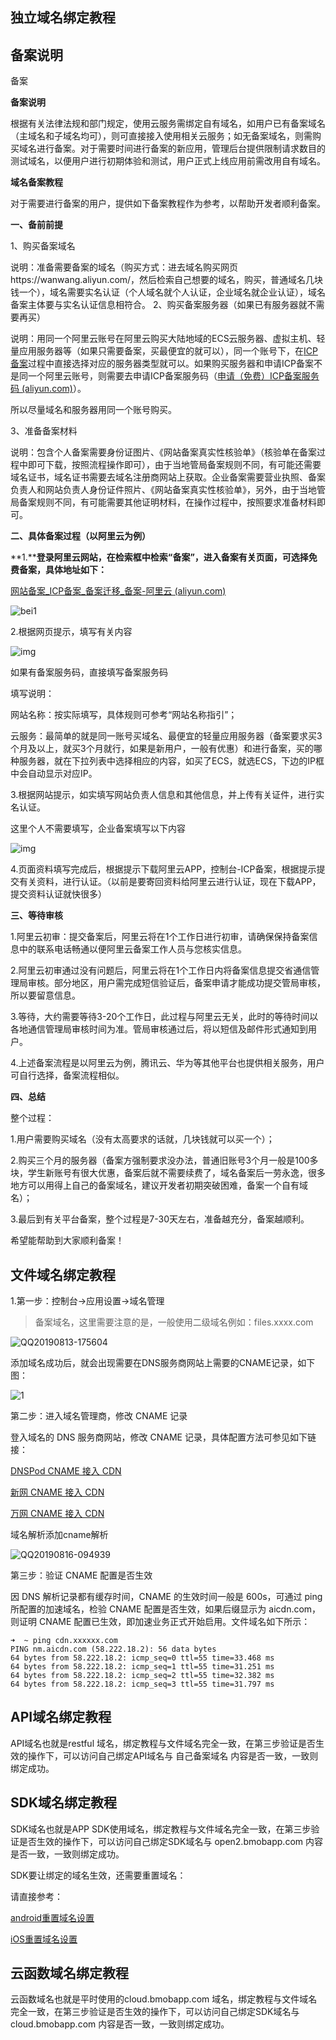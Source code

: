## 独立域名绑定教程



## 备案说明

备案

**备案说明**

根据有关法律法规和部门规定，使用云服务需绑定自有域名，如用户已有备案域名（主域名和子域名均可），则可直接接入使用相关云服务；如无备案域名，则需购买域名进行备案。对于需要时间进行备案的新应用，管理后台提供限制请求数目的测试域名，以便用户进行初期体验和测试，用户正式上线应用前需改用自有域名。

 

**域名备案教程**

对于需要进行备案的用户，提供如下备案教程作为参考，以帮助开发者顺利备案。

**一、备前前提**

1、购买备案域名

说明：准备需要备案的域名（购买方式：进去域名购买网页https://wanwang.aliyun.com/，然后检索自己想要的域名，购买，普通域名几块钱一个），域名需要实名认证（个人域名就个人认证，企业域名就企业认证），域名备案主体要与实名认证信息相符合。
 2、购买备案服务器（如果已有服务器就不需要再买）

说明：用同一个阿里云账号在阿里云购买大陆地域的ECS云服务器、虚拟主机、轻量应用服务器等（如果只需要备案，买最便宜的就可以），同一个账号下，在[ICP备案](http://beian.aliyun.com/)过程中直接选择对应的服务器类型就可以。如果购买服务器和申请ICP备案不是同一个阿里云账号，则需要去申请ICP备案服务码（[申请（免费）ICP备案服务码 (aliyun.com)](https://help.aliyun.com/document_detail/36938.html?spm=5176.21213303.J_6704733920.11.639853c9S5A0vq&scm=20140722.ID_qacard@@gtsqa@@29161.P_180.MO_1342-ST_6739-V_1-ID_qacard@@gtsqa@@29161-OR_rec-RL_阿里云备案服务号申请方法及说明)）。

所以尽量域名和服务器用同一个账号购买。

3、准备备案材料

说明：包含个人备案需要身份证图片、《网站备案真实性核验单》（核验单在备案过程中即可下载，按照流程操作即可），由于当地管局备案规则不同，有可能还需要域名证书，域名证书需要去域名注册商网站上获取。企业备案需要营业执照、备案负责人和网站负责人身份证件照片、《网站备案真实性核验单》，另外，由于当地管局备案规则不同，有可能需要其他证明材料，在操作过程中，按照要求准备材料即可。

**二、具体备案过程（以阿里云为例）**

**1.****登录阿里云网站，在检索框中检索“备案”，进入备案有关页面，可选择免费备案，具体地址如下：**

[网站备案_ICP备案_备案迁移_备案-阿里云 (aliyun.com)](https://beian.aliyun.com/?spm=5176.21213303.J_6704733920.7.4f7653c9clDIkF&scm=20140722.S_product%40%40云产品%40%40999996._.ID_product%40%40云产品%40%40999996-RL_备案-LOC_main-OR_ser-V_2-RK_rerank-P0_0)



![bei1](./clip_image001.png)



2.根据网页提示，填写有关内容

![img](./clip_image002.png)

如果有备案服务码，直接填写备案服务码



填写说明：

网站名称：按实际填写，具体规则可参考“网站名称指引”；

云服务：最简单的就是同一账号买域名、最便宜的轻量应用服务器（备案要求买3个月及以上，就买3个月就行，如果是新用户，一般有优惠）和进行备案，买的哪种服务器，就在下拉列表中选择相应的内容，如买了ECS，就选ECS，下边的IP框中会自动显示对应IP。

3.根据网站提示，如实填写网站负责人信息和其他信息，并上传有关证件，进行实名认证。

这里个人不需要填写，企业备案填写以下内容

![img](./clip_image003.png)

 

4.页面资料填写完成后，根据提示下载阿里云APP，控制台-ICP备案，根据提示提交有关资料，进行认证。（以前是要寄回资料给阿里云进行认证，现在下载APP，提交资料认证就快很多）

 

**三、等待审核**

1.阿里云初审：提交备案后，阿里云将在1个工作日进行初审，请确保保持备案信息中的联系电话畅通以便阿里云备案工作人员与您核实信息。

2.阿里云初审通过没有问题后，阿里云将在1个工作日内将备案信息提交省通信管理局审核。部分地区，用户需完成短信验证后，备案申请才能成功提交管局审核，所以要留意信息。

3.等待，大约需要等待3-20个工作日，此过程与阿里云无关，此时的等待时间以各地通信管理局审核时间为准。管局审核通过后，将以短信及邮件形式通知到用户。

4.上述备案流程是以阿里云为例，腾讯云、华为等其他平台也提供相关服务，用户可自行选择，备案流程相似。

 

 

**四、总结**

整个过程：

1.用户需要购买域名（没有太高要求的话就，几块钱就可以买一个）；

2.购买三个月的服务器（备案方强制要求没办法，普通旧账号3个月一般是100多块，学生新账号有很大优惠，备案后就不需要续费了，域名备案后一劳永逸，很多地方可以用得上自己的备案域名，建议开发者初期突破困难，备案一个自有域名）；

3.最后到有关平台备案，整个过程是7-30天左右，准备越充分，备案越顺利。

希望能帮助到大家顺利备案！

 

 

 



## 文件域名绑定教程



1.第一步：控制台->应用设置->域名管理

>  备案域名，这里需要注意的是，一般使用二级域名例如：files.xxxx.com

![QQ20190813-175604](./QQ20190813-175604.png)


添加域名成功后，就会出现需要在DNS服务商网站上需要的CNAME记录，如下图：

![1](./1.png)

第二步：进入域名管理商，修改 CNAME 记录

登入域名的 DNS 服务商网站，修改 CNAME 记录，具体配置方法可参见如下链接：

[DNSPod CNAME 接入 CDN](https://support.dnspod.cn/Kb/showarticle/tsid/32/?spm=5176.doc27112.2.16.GAMn1f)

[新网 CNAME 接入 CDN](http://www.xinnet.com/service/cjwt/domain/guanli/1164.html?spm=5176.doc27112.2.17.GAMn1f)

[万网 CNAME 接入 CDN](https://help.aliyun.com/document_detail/29725.html?spm=5176.doc27112.2.15.jhFGwZ)



域名解析添加cname解析

![QQ20190816-094939](./QQ20190816-094939.png)



第三步：验证 CNAME 配置是否生效

因 DNS 解析记录都有缓存时间，CNAME 的生效时间一般是 600s，可通过 ping 所配置的加速域名，检验 CNAME 配置是否生效，如果后缀显示为 aicdn.com，则证明 CNAME 配置已生效，即加速业务正式开始启用。文件域名如下所示：

```
➜  ~ ping cdn.xxxxxx.com
PING nm.aicdn.com (58.222.18.2): 56 data bytes
64 bytes from 58.222.18.2: icmp_seq=0 ttl=55 time=33.468 ms
64 bytes from 58.222.18.2: icmp_seq=1 ttl=55 time=31.251 ms
64 bytes from 58.222.18.2: icmp_seq=2 ttl=55 time=32.382 ms
64 bytes from 58.222.18.2: icmp_seq=3 ttl=55 time=31.797 ms
```



## API域名绑定教程

API域名也就是restful 域名，绑定教程与文件域名完全一致，在第三步验证是否生效的操作下，可以访问自己绑定API域名与 自己备案域名 内容是否一致，一致则绑定成功。



## SDK域名绑定教程

SDK域名也就是APP SDK使用域名，绑定教程与文件域名完全一致，在第三步验证是否生效的操作下，可以访问自己绑定SDK域名与 open2.bmobapp.com 内容是否一致，一致则绑定成功。

SDK要让绑定的域名生效，还需要重置域名：

请直接参考：

[android重置域名设置](http://doc.bmobapp.com/data/android/develop_doc/#_71)

[iOS重置域名设置](http://doc.bmobapp.com/data/ios/develop_doc/#_5)

## 云函数域名绑定教程

云函数域名也就是平时使用的cloud.bmobapp.com 域名，绑定教程与文件域名完全一致，在第三步验证是否生效的操作下，可以访问自己绑定SDK域名与 cloud.bmobapp.com 内容是否一致，一致则绑定成功。